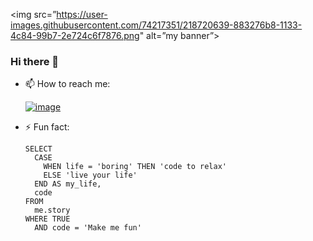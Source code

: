 <img src=”https://user-images.githubusercontent.com/74217351/218720639-883276b8-1133-4c84-99b7-2e724c6f7876.png" alt=”my banner”>


### Hi there 👋

- 📫 How to reach me:

    [![image](https://img.shields.io/badge/LinkedIn-0077B5?style=for-the-badge&logo=linkedin&logoColor=white)](https://www.linkedin.com/in/ayyoub-maulana)
- ⚡ Fun fact: 
    ```
    SELECT
      CASE
        WHEN life = 'boring' THEN 'code to relax'
        ELSE 'live your life'
      END AS my_life,
      code
    FROM
      me.story
    WHERE TRUE
      AND code = 'Make me fun'
    ```
